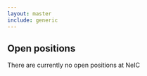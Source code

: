 ```yaml
---
layout: master
include: generic
---
```


## Open positions

There are currently no open positions at NeIC
